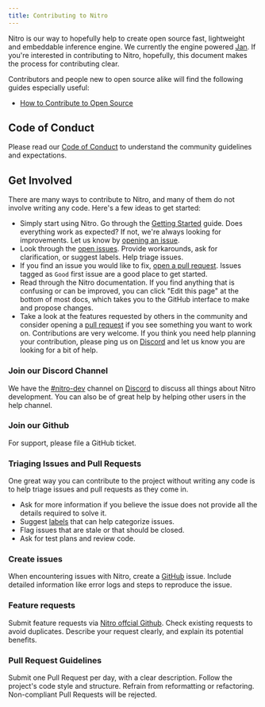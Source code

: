 ```yaml
---
title: Contributing to Nitro 
---
```


Nitro is our way to hopefully help to create open source fast, lightweight and embeddable inference engine. We currently the engine powered [Jan](https://jan.ai/). If you're interested in contributing to Nitro, hopefully, this document makes the process for contributing clear.

Contributors and people new to open source alike will find the following guides especially useful:
- [How to Contribute to Open Source](https://opensource.guide/how-to-contribute/)

## Code of Conduct
Please read our [Code of Conduct](coc) to understand the community guidelines and expectations.

## Get Involved
There are many ways to contribute to Nitro, and many of them do not involve writing any code. Here's a few ideas to get started:

- Simply start using Nitro. Go through the [Getting Started](nitro/overview) guide. Does everything work as expected? If not, we're always looking for improvements. Let us know by [opening an issue](https://github.com/janhq/nitro/issues).
- Look through the [open issues](https://github.com/janhq/nitro/issues). Provide workarounds, ask for clarification, or suggest labels. Help triage issues.
- If you find an issue you would like to fix, [open a pull request](https://github.com/janhq/nitro/pulls). Issues tagged as `Good` first issue are a good place to get started.
- Read through the Nitro documentation. If you find anything that is confusing or can be improved, you can click "Edit this page" at the bottom of most docs, which takes you to the GitHub interface to make and propose changes.
- Take a look at the features requested by others in the community and consider opening a [pull request]((https://github.com/janhq/nitro/pulls)) if you see something you want to work on.
Contributions are very welcome. If you think you need help planning your contribution, please ping us on [Discord](https://discord.gg/FTk2MvZwJH) and let us know you are looking for a bit of help.

### Join our Discord Channel
We have the [#nitro-dev](https://discord.gg/FTk2MvZwJH) channel on [Discord](https://discord.gg/FTk2MvZwJH) to discuss all things about Nitro development. You can also be of great help by helping other users in the help channel.

### Join our Github
For support, please file a GitHub ticket.

### Triaging Issues and Pull Requests
One great way you can contribute to the project without writing any code is to help triage issues and pull requests as they come in.

- Ask for more information if you believe the issue does not provide all the details required to solve it.
- Suggest [labels](https://github.com/janhq/nitro/labels) that can help categorize issues.
- Flag issues that are stale or that should be closed.
- Ask for test plans and review code.

### Create issues
When encountering issues with Nitro, create a [GitHub](https://github.com/janhq/nitro) issue. Include detailed information like error logs and steps to reproduce the issue.

### Feature requests
Submit feature requests via [Nitro offcial Github](https://github.com/janhq/nitro). Check existing requests to avoid duplicates. Describe your request clearly, and explain its potential benefits.

### Pull Request Guidelines
Submit one Pull Request per day, with a clear description. Follow the project's code style and structure. Refrain from reformatting or refactoring. Non-compliant Pull Requests will be rejected.